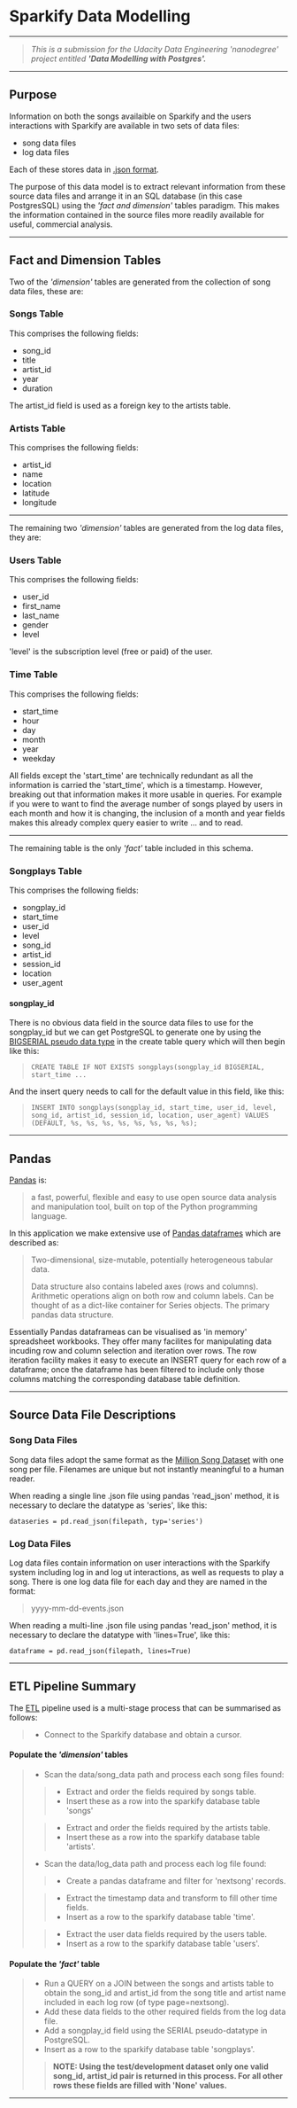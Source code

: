 # Sparkify Data Modelling

***
> *This is a submission for the Udacity Data Engineering 'nanodegree' project entitled **'Data Modelling with Postgres'.***
***

## Purpose

Information on both the songs availaible on Sparkify and the users interactions
with Sparkify are available in two sets of data files:

* song data files
* log data files

Each of these stores data in [.json format](https://www.json.org/json-en.html).

The purpose of this data model is to extract relevant information from these source data files and arrange it in an SQL database (in this case PostgresSQL) using the *'fact and dimension'* tables paradigm. This makes the information contained in the source files more readily available for useful, commercial analysis.

***

## Fact and Dimension Tables

Two of the *'dimension'* tables are generated from the collection of song data files, these are:

### Songs Table

This comprises the following fields:

* song_id
* title
* artist_id
* year
* duration

The artist_id field is used as a foreign key to the artists table.

### Artists Table

This comprises the following fields:

* artist_id
* name
* location
* latitude
* longitude

***

The remaining two *'dimension'* tables are generated from the log data files, they are:

### Users Table

This comprises the following fields:

* user_id
* first_name
* last_name
* gender
* level

'level' is the subscription level (free or paid) of the user.

### Time Table

This comprises the following fields:

* start_time
* hour
* day
* month
* year
* weekday

All fields except the 'start_time' are technically redundant as all the information is carried the 'start_time', which is a timestamp. However, breaking out that information makes it more usable in queries. For example if you were to want to find the average number of songs played by users in each month and how it is changing, the inclusion of a month and year fields makes this already complex query easier to write ... and to read.

***

The remaining table is the only *'fact'* table included in this schema.

### Songplays Table

This comprises the following fields:

* songplay_id
* start_time
* user_id
* level
* song_id
* artist_id
* session_id
* location
* user_agent

#### songplay_id

There is no obvious data field in the source data files to use for the songplay_id but we can get PostgreSQL to generate one by using the [BIGSERIAL pseudo data type](https://www.postgresqltutorial.com/postgresql-serial/) in the create table query which will then begin like this:

>     CREATE TABLE IF NOT EXISTS songplays(songplay_id BIGSERIAL, start_time ...

And the insert query needs to call for the default value in this field, like this:

>     INSERT INTO songplays(songplay_id, start_time, user_id, level, song_id, artist_id, session_id, location, user_agent) VALUES (DEFAULT, %s, %s, %s, %s, %s, %s, %s, %s);

***

## Pandas

[Pandas](https://pandas.pydata.org) is:

>  a fast, powerful, flexible and easy to use open source data analysis and manipulation tool, built on top of the Python programming language.

In this application we make extensive use of [Pandas dataframes](https://pandas.pydata.org/pandas-docs/stable/reference/api/pandas.DataFrame.html) which are described as:

> Two-dimensional, size-mutable, potentially heterogeneous tabular data.
>
> Data structure also contains labeled axes (rows and columns). Arithmetic operations align on both row and column labels. Can be thought of as a dict-like container for Series objects. The primary pandas data structure.

Essentially Pandas dataframeas can be visualised as 'in memory' spreadsheet workbooks. They offer many facilites for manipulating data incuding row and column selection and iteration over rows. The row iteration facility makes it easy to execute an INSERT query for each row of a dataframe; once the dataframe has been filtered to include only those columns matching the corresponding database table definition.

***

## Source Data File Descriptions

### Song Data Files

Song data files adopt the same format as the [Million Song Dataset](https://labrosa.ee.columbia.edu/millionsong/) with one song per file. Filenames are unique but not instantly meaningful to a human reader.

When reading a single line .json file using pandas 'read_json' method, it is necessary to declare the datatype as 'series', like this:

    dataseries = pd.read_json(filepath, typ='series')

### Log Data Files

Log data files contain information on user interactions with the Sparkify system including log in and log ut interactions, as well as requests to play a song. There is one log data file for each day and they are named in the format:

> yyyy-mm-dd-events.json

When reading a multi-line .json file using pandas 'read_json' method, it is necessary to declare the datatype with 'lines=True', like this:

    dataframe = pd.read_json(filepath, lines=True)

***

## ETL Pipeline Summary

The [ETL](https://www.matillion.com/what-is-etl-the-ultimate-guide/) pipeline used is a multi-stage process that can be summarised as follows:

> * Connect to the Sparkify database and obtain a cursor.

#### Populate the *'dimension'* tables

> * Scan the data/song_data path and process each song files found:
>
>> *  Extract and order the fields required by songs table.
>> *  Insert these as a row into the sparkify database table 'songs'
>
>> * Extract and order the fields required by the artists table.
>> * Insert these as a row into the sparkify database table 'artists'.
>
> * Scan the data/log_data path and process each log file found:
>
>> * Create a pandas dataframe and filter for 'nextsong' records.
>
>> * Extract the timestamp data and transform to fill other time fields.
>> * Insert as a row to the sparkify database table 'time'.
>
>> * Extract the user data fields required by the users table.
>> * Insert as a row to the sparkify database table 'users'.

#### Populate the *'fact'* table

> * Run a QUERY on a JOIN between the songs and artists table to obtain the song_id and artist_id from the song title and artist name included in each log row (of type page=nextsong).
> * Add these data fields to the other required fields from the log data file.
> * Add a songplay_id field using the SERIAL pseudo-datatype in PostgreSQL.
> * Insert as a row to the sparkify database table 'songplays'.
>
>> **NOTE: Using the test/development dataset only one valid song_id, artist_id pair is returned in this process. For all other rows these fields are filled with 'None' values.**

***
